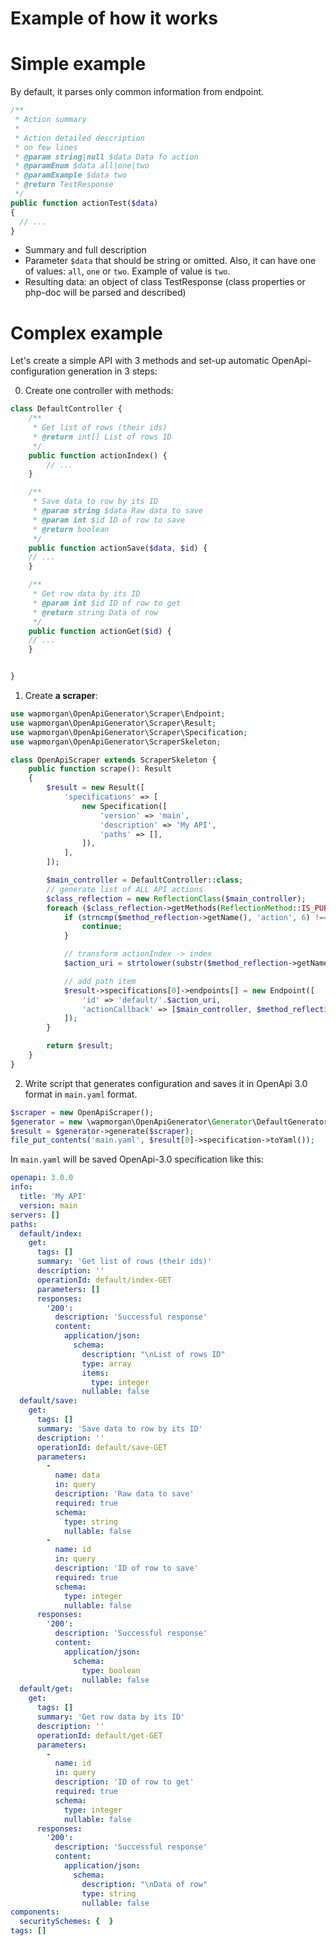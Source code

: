 # Example of how it works

# Simple example
By default, it parses only common information from endpoint.

```php
/**
 * Action summary
 *
 * Action detailed description
 * on few lines
 * @param string|null $data Data fo action
 * @paramEnum $data all|one|two
 * @paramExample $data two
 * @return TestResponse
 */
public function actionTest($data)
{
  // ...
}
```

- Summary and full description
- Parameter `$data` that should be string or omitted. Also, it can have one of values: `all`, `one` or `two`. Example of value is `two`.
- Resulting data: an object of class TestResponse (class properties or php-doc will be parsed and described)

# Complex example

Let's create a simple API with 3 methods and set-up automatic OpenApi-configuration generation in 3 steps:

0. Create one controller with methods:
```php
class DefaultController {
    /**
     * Get list of rows (their ids)
     * @return int[] List of rows ID
     */
    public function actionIndex() {
        // ...
    }

    /**
     * Save data to row by its ID
     * @param string $data Raw data to save
     * @param int $id ID of row to save
     * @return boolean
     */
    public function actionSave($data, $id) {
    // ...
    }

    /**
     * Get row data by its ID
     * @param int $id ID of row to get
     * @return string Data of row
     */
    public function actionGet($id) {
    // ...
    }


}
```

1. Create **a scraper**:

```php
use wapmorgan\OpenApiGenerator\Scraper\Endpoint;
use wapmorgan\OpenApiGenerator\Scraper\Result;
use wapmorgan\OpenApiGenerator\Scraper\Specification;
use wapmorgan\OpenApiGenerator\ScraperSkeleton;

class OpenApiScraper extends ScraperSkeleton {
    public function scrape(): Result
    {
        $result = new Result([
            'specifications' => [
                new Specification([
                    'version' => 'main',
                    'description' => 'My API',
                    'paths' => [],
                ]),
            ],
        ]);

        $main_controller = DefaultController::class;
        // generate list of ALL API actions
        $class_reflection = new ReflectionClass($main_controller);
        foreach ($class_reflection->getMethods(ReflectionMethod::IS_PUBLIC) as $method_reflection) {
            if (strncmp($method_reflection->getName(), 'action', 6) !== 0) {
                continue;
            }

            // transform actionIndex -> index
            $action_uri = strtolower(substr($method_reflection->getName(), 6));

            // add path item
            $result->specifications[0]->endpoints[] = new Endpoint([
                'id' => 'default/'.$action_uri,
                'actionCallback' => [$main_controller, $method_reflection->getName()],
            ]);
        }

        return $result;
    }
}
```

2. Write script that generates configuration and saves it in OpenApi 3.0 format in `main.yaml` format.
```php
$scraper = new OpenApiScraper();
$generator = new \wapmorgan\OpenApiGenerator\Generator\DefaultGenerator();
$result = $generator->generate($scraper);
file_put_contents('main.yaml', $result[0]->specification->toYaml());
```

In `main.yaml` will be saved OpenApi-3.0 specification like this:
```yaml
openapi: 3.0.0
info:
  title: 'My API'
  version: main
servers: []
paths:
  default/index:
    get:
      tags: []
      summary: 'Get list of rows (their ids)'
      description: ''
      operationId: default/index-GET
      parameters: []
      responses:
        '200':
          description: 'Successful response'
          content:
            application/json:
              schema:
                description: "\nList of rows ID"
                type: array
                items:
                  type: integer
                nullable: false
  default/save:
    get:
      tags: []
      summary: 'Save data to row by its ID'
      description: ''
      operationId: default/save-GET
      parameters:
        -
          name: data
          in: query
          description: 'Raw data to save'
          required: true
          schema:
            type: string
            nullable: false
        -
          name: id
          in: query
          description: 'ID of row to save'
          required: true
          schema:
            type: integer
            nullable: false
      responses:
        '200':
          description: 'Successful response'
          content:
            application/json:
              schema:
                type: boolean
                nullable: false
  default/get:
    get:
      tags: []
      summary: 'Get row data by its ID'
      description: ''
      operationId: default/get-GET
      parameters:
        -
          name: id
          in: query
          description: 'ID of row to get'
          required: true
          schema:
            type: integer
            nullable: false
      responses:
        '200':
          description: 'Successful response'
          content:
            application/json:
              schema:
                description: "\nData of row"
                type: string
                nullable: false
components:
  securitySchemes: {  }
tags: []
```
